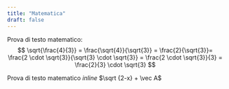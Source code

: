 ```yaml
---
title: "Matematica"
draft: false
---
```

<!-- script MathJax -->

<script type="text/javascript" src="https://cdnjs.cloudflare.com/ajax/libs/mathjax/2.7.1/MathJax.js?config=TeX-AMS-MML_HTMLorMML">
</script>
 Prova di testo matematico:
$$
\sqrt{\frac{4}{3}} = \frac{\sqrt{4}}{\sqrt{3}} = \frac{2}{\sqrt{3}}= \frac{2 \cdot \sqrt{3}}{\sqrt{3} \cdot \sqrt{3}} = \frac{2 \cdot \sqrt{3}}{3} = \frac{2}{3} \cdot \sqrt{3}
$$

Prova di testo matematico *inline* $\sqrt {2-x} + \vec A$




